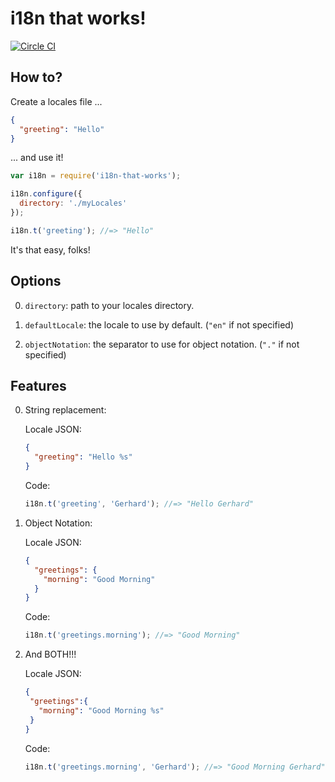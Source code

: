 # i18n that works!
[![Circle CI](https://circleci.com/gh/Gerhardk/i18n-that-works.svg?style=svg)](https://circleci.com/gh/Gerhardk/i18n-that-works)
## How to?

Create a locales file ...
```json
{
  "greeting": "Hello"
}
```

... and use it!
```javascript
var i18n = require('i18n-that-works');

i18n.configure({
  directory: './myLocales'
});

i18n.t('greeting'); //=> "Hello"
```

It's that easy, folks!

## Options

0. `directory`: path to your locales directory.

0. `defaultLocale`: the locale to use by default. (`"en"` if not specified)

0. `objectNotation`: the separator to use for object notation. (`"."` if not specified)

## Features

0. String replacement:

   Locale JSON:
   ```json
   {
     "greeting": "Hello %s"
   }
   ```

   Code:
   ```javascript
   i18n.t('greeting', 'Gerhard'); //=> "Hello Gerhard"
   ```

0. Object Notation:

   Locale JSON:
   ```json
   {
     "greetings": {
       "morning": "Good Morning"
     }
   }
   ```

   Code:
   ```javascript
   i18n.t('greetings.morning'); //=> "Good Morning"
   ```

0. And BOTH!!!

   Locale JSON:
   ```json
   {
    "greetings":{
      "morning": "Good Morning %s"
    }
   }
   ```

   Code:
   ```javascript
   i18n.t('greetings.morning', 'Gerhard'); //=> "Good Morning Gerhard"
   ```
